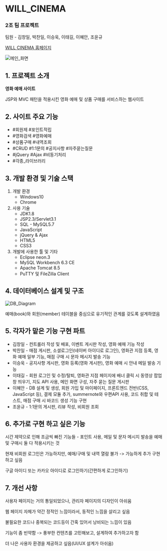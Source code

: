 <h1>WILL_CINEMA</h1>
<h3>2조 팀 프로젝트</h3>
<p>팀원 - 김창일, 박찬일, 이승욱, 이태길, 이혜안, 조윤규</p>
<p><a href="http://itwillbs12.cafe24.com">WILL CINEMA 홈페이지</a></p>

<p>
  <img src="https://user-images.githubusercontent.com/55972804/70032008-e3b6da80-15ef-11ea-92ac-82d990c042bb.png" alt="메인_화면">
</p>

<h2>1. 프로젝트 소개</h2>
<b>영화 예매 사이트</b>
<p>JSP와 MVC 패턴을 적용시킨 영화 예매 및 상품 구매를 서비스하는 웹사이트</p>
<p롯데시네마 홈페이지를 참고하여 개발하였음</p>

<h2>2. 사이트 주요 기능</h2>
<ul>
  <li>#회원제 #포인트적립</li>
  <li>#영화검색 #영화예매</li>
  <li>#상품구매 #내역조회</li>
  <li>#CRUD #1:1문의 #공지사항 #자주묻는질문</li>
  <li>#jQuery #Ajax #비동기처리</li>
  <li>#각종_라이브러리</li>
</ul>

<h2>3. 개발 환경 및 기술 스택</h2>
<ol>
  <li>
    개발 환경
    <ul>
      <li>Windows10</li>
      <li>Chrome</li>
    </ul>
  </li>
  <li>
    사용 기술
    <ul>  
      <li>JDK1.8</li>
      <li>JSP2.3/Servlet3.1</li>
      <li>SQL - MySQL5.7</li>
      <li>JavaScript</li>
      <li>jQuery & Ajax</li>
      <li>HTML5</li>
      <li>CSS3</li>
    </ul>
  </li>
  <li>
    개발에 사용한 툴 및 기타
    <ul>
      <li>Eclipse neon.3</li>
      <li>MySQL Workbench 6.3 CE</li>
      <li>Apache Tomcat 8.5</li>
      <li>PuTTY 및 FileZilla Client</li>
    </ul>
  </li>
</ol>

<h2>4. 데이터베이스 설계 및 구조</h2>
<img alt="DB_Diagram" src="https://user-images.githubusercontent.com/55972804/70036126-7c9d2400-15f7-11ea-9cdb-a05df42b24e7.png">
<p>예매(book)와 회원(member) 테이블을 중심으로 유기적인 관계를 갖도록 설계하였음</p>

<h2>5. 각자가 맡은 기능 구현 파트</h2>
<ul>
  <li>김창일 - 컨트롤러 작성 및 배포, 이벤트 게시판 작성, 영화 예매 기능 작성</li>
  <li>박찬일 - 매점 게시판, 소셜로그인(네이버 아이디로 로그인), 영화관 지점 등록, 영화 예매 일부 기능, 매점 구매 시 문자 메시지 발송 기능</li>
  <li>이승욱 - 공지사항 게시판, 영화 등록(영화 게시판), 영화 예매 시 안내 메일 발송 기능</li>
  <li>이태길 - 회원 로그인 및 수정/탈퇴, 영화관 지점 페이지에 배너 클릭 시 동영상 팝업창 띄우기, 지도 API 사용, 메인 화면 구성, 자주 묻는 질문 게시판</li>
  <li>이혜안 - DB 설계 및 생성, 회원 가입 및 마이페이지, 프론트엔드 전반(CSS, JavaScript 등), 결제 모듈 추가, summernote와 우편API 사용, 코드 취합 및 테스트, 매점 구매 시 바코드 생성 기능 구현</li>
  <li>조윤규 - 1:1문의 게시판, 리뷰 작성, 비회원 조회 </li>
</ul>

<h2>6. 추가로 구현 하고 싶은 기능</h2>
<p>시간 제약으로 인해 조금씩 빠진 기능들 - 포인트 사용, 메일 및 문자 메시지 발송을 예매 및 구매시 둘 다 적용시키는 것</p>
<p>현재 비회원 로그인은 가능하지만, 예매/구매 및 내역 열람 불가 -> 가능하게 추가 구현하고 싶음</p>
<p>구글 아이디 또는 카카오 아이디로 로그인하기(간편하게 로그인하기)</p>


<h2>7. 개선 사항</h2>
<p>사용자 페이지는 거의 통일되었으나, 관리자 페이지의 디자인이 아쉬움</p>
<p>웹 페이지 자체가 약간 정적인 느낌이라서, 동적인 느낌을 살리고 싶음</p>
<p>불필요한 코드나 중복되는 코드등이 간혹 있어서 낭비되는 느낌이 있음</p>
<p>기능이 좀 빈약함 -> 풍부한 컨텐츠를 고민해보고, 설계하여 추가하고자 함</p>
<p>더 나은 사용자 환경을 제공하고 싶음(UI/UX 설계가 아쉬움)</p>
